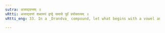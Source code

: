 ```yaml
---
sutra: अजाद्यदन्तम् ॥
vRtti: अजाद्यदन्तं शब्दरूपं द्वन्द्वे समासे पूर्वं प्रयोक्तव्यम् ॥
vRtti_eng: 33. In a _Drandva_ compound, let what begins with a vowel and ends with a short अ be placed first.

---
```

